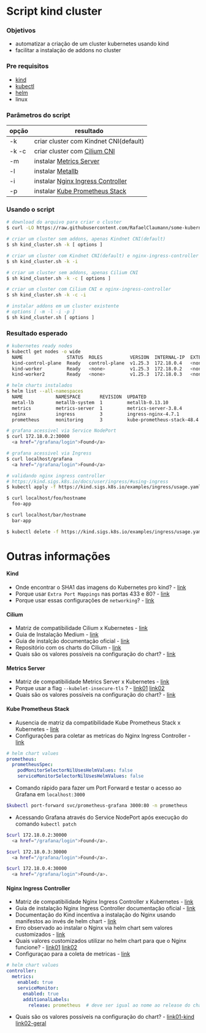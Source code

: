 # Script kind cluster

### Objetivos
- automatizar a criação de um cluster kubernetes usando kind
- facilitar a instalação de addons no cluster

### Pre requisitos
- [kind](https://kind.sigs.k8s.io/)
- [kubectl](https://kubernetes.io/docs/tasks/tools/install-kubectl-linux/)
- [helm](https://helm.sh/)
- linux

### Parâmetros do script
| opção 	                     | resultado                                                                                                                        | 
|------------------------------|----------------------------------------------------------------------------------------------------------------------------------|
| -k                           | criar cluster com Kindnet CNI(default)      |
| -k -c                           | criar cluster com [Cilium CNI](https://github.com/cilium/cilium) |
| -m                           | instalar [Metrics Server](https://github.com/kubernetes-sigs/metrics-server)  |
| -l                           | instalar [Metallb](https://github.com/metallb/metallb)  |
| -i                           | instalar [Nginx Ingress Controller](https://github.com/kubernetes/ingress-nginx)  |
| -p                           | instalar [Kube Prometheus Stack](https://github.com/prometheus-community/helm-charts/tree/main/charts/kube-prometheus-stack)  |

### Usando o script
``` bash
# download do arquivo para criar o cluster
$ curl -LO https://raw.githubusercontent.com/RafaelClaumann/some-kubernetes-study/main/kind_cluster.sh

# criar um cluster sem addons, apenas Kindnet CNI(default)
$ sh kind_cluster.sh -k [ options ]

# criar um cluster com Kindnet CNI(default) e nginx-ingress-controller
$ sh kind_cluster.sh -k -i

# criar um cluster sem addons, apenas Cilium CNI
$ sh kind_cluster.sh -k -c [ options ]

# criar um cluster com Cilium CNI e nginx-ingress-controller
$ sh kind_cluster.sh -k -c -i

# instalar addons em um cluster existente
# options [ -m -l -i -p ]
$ sh kind_cluster.sh [ options ]
```

### Resultado esperado
``` bash
# kubernetes ready nodes
$ kubectl get nodes -o wide     
  NAME                STATUS  ROLES          VERSION  INTERNAL-IP  EXTERNAL-IP  OS-IMAGE        CONTAINER-RUNTIME
  kind-control-plane  Ready   control-plane  v1.25.3  172.18.0.4   <none>       Ubuntu 22.04.1  containerd://1.6.9
  kind-worker         Ready   <none>         v1.25.3  172.18.0.2   <none>       Ubuntu 22.04.1  containerd://1.6.9
  kind-worker2        Ready   <none>         v1.25.3  172.18.0.3   <none>       Ubuntu 22.04.1  containerd://1.6.9

# helm charts instalados
$ helm list --all-namespaces  
  NAME            NAMESPACE       REVISION  UPDATED                         STATUS
  metal-lb        metallb-system  1         metallb-0.13.10                 v0.13.10
  metrics         metrics-server  1         metrics-server-3.8.4            0.6.2
  nginx           ingress         3         ingress-nginx-4.7.1             1.8.1
  prometheus      monitoring      3         kube-prometheus-stack-48.4.0    v0.66.0

# grafana acessivel via Service NodePort
$ curl 172.18.0.2:30000
  <a href="/grafana/login">Found</a>

# grafana acessivel via Ingress
$ curl localhost/grafana
  <a href="/grafana/login">Found</a>

# validando nginx ingress controller
# https://kind.sigs.k8s.io/docs/user/ingress/#using-ingress
$ kubectl apply -f https://kind.sigs.k8s.io/examples/ingress/usage.yaml

$ curl localhost/foo/hostname
  foo-app

$ curl localhost/bar/hostname
  bar-app

$ kubectl delete -f https://kind.sigs.k8s.io/examples/ingress/usage.yaml
```

# Outras informações 

#### Kind
- Onde encontrar o SHA1 das imagens do Kubernetes pro kind? - [link](https://github.com/kubernetes-sigs/kind/releases/tag/v0.17.0)
- Porque usar `Extra Port Mappings` nas portas 433 e 80? - [link](https://kind.sigs.k8s.io/docs/user/ingress/#create-cluster)
- Porque usar essas configurações de `networking`? - [link](https://medium.com/@charled.breteche/kind-cluster-with-cilium-and-no-kube-proxy-c6f4d84b5a9d)

#### Cilium
- Matriz de compatibilidade Cilium x Kubernetes - [link](https://docs.cilium.io/en/stable/network/kubernetes/compatibility/)
- Guia de Instalação Medium - [link](https://medium.com/@charled.breteche/kind-cluster-with-cilium-and-no-kube-proxy-c6f4d84b5a9d)
- Guia de instalção documentação oficial - [link](https://docs.cilium.io/en/stable/installation/k8s-install-helm/)
- Repositório com os charts do Cilium - [link](https://quay.io/repository/cilium/cilium?tab=tags&tag=latest)
- Quais são os valores possíveis na configuração do chart? - [link](https://github.com/cilium/cilium/blob/master/install/kubernetes/cilium/values.yaml)

#### Metrics Server
- Matriz de compatibilidade Metrics Server x Kubernetes - [link](https://github.com/kubernetes-sigs/metrics-server#compatibility-matrix)
- Porque usar a flag `--kubelet-insecure-tls` ? - [link01](https://github.com/kubernetes-sigs/kind/issues/398#issuecomment-478311167) [link02](https://github.com/kubernetes-sigs/metrics-server/blob/master/README.md#configuration)
- Quais são os valores possíveis na configuração do chart? - [link](https://github.com/kubernetes-sigs/metrics-server/blob/master/charts/metrics-server/values.yaml)

#### Kube Prometheus Stack
- Ausencia de matriz da compatibilidade Kube Prometheus Stack x Kubernetes - [link](https://github.com/prometheus-community/helm-charts/issues/97)
- Configurações para coletar as metricas do Nginx Ingress Controller - [link](https://kubernetes.github.io/ingress-nginx/user-guide/monitoring/#configure-prometheus)
``` yaml
# helm chart values
prometheus:
  prometheusSpec:
    podMonitorSelectorNilUsesHelmValues: false
    serviceMonitorSelectorNilUsesHelmValues: false
```
- Comando rápido para fazer um Port Forward e testar o acesso ao Grafana em `localhost:3000`
``` bash
$kubectl port-forward svc/prometheus-grafana 3000:80 -n prometheus
```
- Acessando Grafana através do Service NodePort após execução do comando `kubectl patch`
``` bash
$curl 172.18.0.2:30000
  <a href="/grafana/login">Found</a>.

$curl 172.18.0.3:30000
  <a href="/grafana/login">Found</a>.

$curl 172.18.0.4:30000
  <a href="/grafana/login">Found</a>.
```

#### Nginx Ingress Controller
- Matriz de compatibilidade Nginx Ingress Controller x Kubernetes - [link](https://github.com/kubernetes/ingress-nginx#supported-versions-table)
- Guia de instalação Nginx Ingress Controller documentação oficial - [link](https://kubernetes.github.io/ingress-nginx/deploy/)
- Documentação do Kind incentiva a instalação do Nginx usando manifestos ao invés de helm chart - [link](https://kind.sigs.k8s.io/docs/user/ingress/#ingress-nginx)
- Erro observado ao instalar o Nginx via helm chart sem valores customizados - [link](https://sam-thomas.medium.com/kubernetes-ingressclass-error-ingress-does-not-contain-a-valid-ingressclass-78aab72c15a6)
- Quais valores customizados utilizar no helm chart para que o Nginx funcione? - [link01](https://github.com/kubernetes-sigs/kind/issues/1693#issuecomment-1166157946) [link02](https://github.com/kubernetes/ingress-nginx/blob/main/hack/manifest-templates/provider/kind/values.yaml)
- Configuraçao para a coleta de metricas - [link](https://kubernetes.github.io/ingress-nginx/user-guide/monitoring/#re-configure-nginx-ingress-controller)
``` yaml
# helm chart values
controller:
  metrics:
    enabled: true
    serviceMonitor:
      enabled: true
      additionalLabels:
        release: prometheus  # deve ser igual ao nome ao release do chart kube-prometheus-stack
```
- Quais são os valores possíveis na configuração do chart? - [link01-kind](https://github.com/kubernetes/ingress-nginx/blob/main/hack/manifest-templates/provider/kind/values.yaml) [link02-geral](https://github.com/kubernetes/ingress-nginx/blob/main/charts/ingress-nginx/values.yaml)
